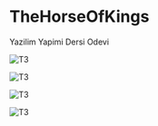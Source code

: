 # TheHorseOfKings
Yazilim Yapimi Dersi Odevi

![T3](https://lh3.googleusercontent.com/3eB91Bcyr0zy_ogy9wM4YoQAJbxQQLFPIf8qMycoVZ45KSLbZdhrUGo81Dv6jOUDFi5_JwA92kVcX0Q8Latq=w1920-h938)

![T3](https://lh4.googleusercontent.com/jZohyBb3XxIJUSQs0vUCZkz5fUx5Rcccrv_obEoj4D3iQkZw9-LqRoiESfdCGpyPisdoYMs4IZ4fi7KxZHJt=w1920-h938)

![T3](https://lh5.googleusercontent.com/ZER7bcqwmmqEexG_tnX8dSXDROB1RMnNDtPuCQ50a9rXMQkPoatTjkSR3L6my0q6EBUsVswu1U5m8gJdse1M=w1920-h938)

![T3](https://lh4.googleusercontent.com/SpRGaoVbP_RW-suuTkNIlzMLj0SUfIqpSh_qGWrEJ4VhtCP1z9O_YE2VCn-hTQGIZlXTX_JUBVEjr_wMwAhb=w1920-h938)
